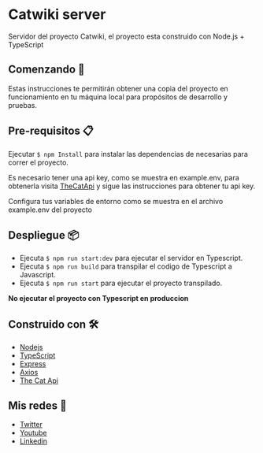 # Catwiki server

Servidor del proyecto Catwiki, el proyecto esta construido con Node.js + TypeScript

## Comenzando 🚀

Estas instrucciones te permitirán obtener una copia del proyecto en funcionamiento en tu máquina local para propósitos de desarrollo y pruebas.

## Pre-requisitos 📋

Ejecutar `$ npm Install` para instalar las dependencias de necesarias para correr el proyecto.

Es necesario tener una api key, como se muestra en example.env, para obtenerla visita [TheCatApi](https://docs.thecatapi.com/) y sigue las instrucciones para obtener tu api key.

Configura tus variables de entorno como se muestra en el archivo example.env del proyecto

## Despliegue 📦

- Ejecuta `$ npm run start:dev` para ejecutar el servidor en Typescript.
- Ejecuta `$ npm run build` para transpilar el codigo de Typescript a Javascript.
- Ejecuta `$ npm run start` para ejecutar el proyecto transpilado.

**No ejecutar el proyecto con Typescript en produccion**

## Construido con 🛠️

- [Nodejs](https://nodejs.org/es/)
- [TypeScript](https://www.typescriptlang.org/)
- [Express](https://github.com/expressjs/express)
- [Axios](https://github.com/axios/axios)
- [The Cat Api](https://docs.thecatapi.com/)

## Mis redes 📌

- [Twitter](https://twitter.com/Luisangellopz)
- [Youtube](https://www.youtube.com/channel/UCHJ1DFgxNFEiJ1QAUhKI5ng)
- [Linkedin](https://www.linkedin.com/in/luis-%C3%A1ngel-l%C3%B3pez-s%C3%A1nchez-325621203/)

